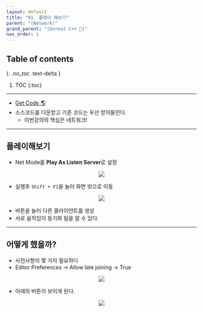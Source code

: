 ```yaml
---
layout: default
title: "01. 플레이 해보기"
parent: "(Network)"
grand_parent: "(Unreal C++ 🚀)"
nav_order: 1
---
```


## Table of contents
{: .no_toc .text-delta }

1. TOC
{:toc}

---

* [Get Code 🌎](https://github.com/Arthur880708/Unreal_Example_Network/tree/1)
* 소스코드를 다운받고 기존 코드는 우선 받아들인다.
    * 이번강의의 핵심은 네트워크!

---

## 플레이해보기

* Net Mode를 **Play As Listen Server**로 설정

<p align="center">
  <img src="https://taehyungs-programming-blog.github.io/blog/assets/images/unreal/network/unreal_network_1_1.png"/>
</p>

* 실행후 `Shift + F1`을 눌러 화면 밖으로 이동

<p align="center">
  <img src="https://taehyungs-programming-blog.github.io/blog/assets/images/unreal/network/unreal_network_1_2.png"/>
</p>

* 버튼을 눌러 다른 클라이언트를 생성
* 서로 움직임이 동기화 됨을 알 수 있다.

---

## 어떻게 했을까?

* 사전사항이 몇 가지 필요하다
* Editor Preferences -> Allow late joining -> True

<p align="center">
  <img src="https://taehyungs-programming-blog.github.io/blog/assets/images/unreal/network/unreal_network_1_3.png"/>
</p>

* 아래의 버튼이 보이게 된다.

<p align="center">
  <img src="https://taehyungs-programming-blog.github.io/blog/assets/images/unreal/network/unreal_network_1_2.png"/>
</p>

